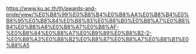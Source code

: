 https://www.ku.ac.th/th/awards-and-pride/view/%E0%B8%99%E0%B8%B4%E0%B8%AA%E0%B8%B4%E0%B8%95%E0%B8%84%E0%B8%93%E0%B8%B0%E0%B8%A7%E0%B8%B4%E0%B8%A8%E0%B8%A7%E0%B8%AF-%E0%B8%84%E0%B8%A7%E0%B9%89%E0%B8%B2-2-%E0%B8%A3%E0%B8%B2%E0%B8%87%E0%B8%A7%E0%B8%B1%E0%B8%A5
